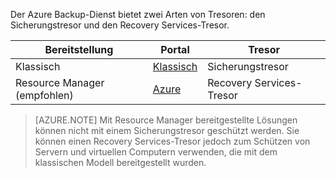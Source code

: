 Der Azure Backup-Dienst bietet zwei Arten von Tresoren: den Sicherungstresor und den Recovery Services-Tresor.

| **Bereitstellung** | **Portal** | **Tresor** |
|-----------|------|-----|
| Klassisch | [Klassisch](https://manage.windowsazure.com) | Sicherungstresor |
| Resource Manager (empfohlen) | [Azure](https://portal.azure.com) | Recovery Services-Tresor |

> [AZURE.NOTE] Mit Resource Manager bereitgestellte Lösungen können nicht mit einem Sicherungstresor geschützt werden. Sie können einen Recovery Services-Tresor jedoch zum Schützen von Servern und virtuellen Computern verwenden, die mit dem klassischen Modell bereitgestellt wurden.

<!---HONumber=AcomDC_0831_2016-->